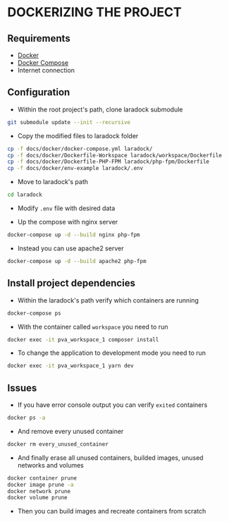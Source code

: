 # DOCKERIZING THE PROJECT

## Requirements

* [Docker](https://docs.docker.com/install/)
* [Docker Compose](https://docs.docker.com/compose/install/)
* Internet connection

## Configuration

* Within the root project's path, clone laradock submodule

```sh
git submodule update --init --recursive
```

* Copy the modified files to laradock folder

```sh
cp -f docs/docker/docker-compose.yml laradock/
cp -f docs/docker/Dockerfile-Workspace laradock/workspace/Dockerfile
cp -f docs/docker/Dockerfile-PHP-FPM laradock/php-fpm/Dockerfile
cp -f docs/docker/env-example laradock/.env
```

* Move to laradock's path

```sh
cd laradock
```

* Modify `.env` file with desired data

* Up the compose with nginx server

```sh
docker-compose up -d --build nginx php-fpm
```

* Instead you can use apache2 server

```sh
docker-compose up -d --build apache2 php-fpm
```

## Install project dependencies

* Within the laradock's path verify which containers are running

```sh
docker-compose ps
```

* With the container called `workspace` you need to run

```sh
docker exec -it pva_workspace_1 composer install
```

* To change the application to development mode you need to run

```sh
docker exec -it pva_workspace_1 yarn dev
```

## Issues

* If you have error console output you can verify `exited` containers

```sh
docker ps -a
```

* And remove every unused container

```sh
docker rm every_unused_container
```

* And finally erase all unused containers, builded images, unused networks and volumes

```sh
docker container prune
docker image prune -a
docker network prune
docker volume prune
```

* Then you can build images and recreate containers from scratch